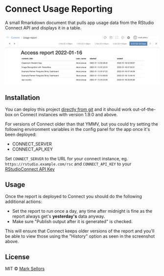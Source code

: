 # Connect Usage Reporting

A small Rmarkdown document that pulls app usage data from the RStudio Connect 
API and displays it in a table.

![](access-report-screenshot.png)

## Installation

You can deploy this project 
[directly from git](https://docs.rstudio.com/connect/user/git-backed/)
and it should work out-of-the-box on Connect instances with version 1.9.0 and
above.

For versions of Connect older than that YMMV, but you could try setting the 
following environment variables in the config panel for the app once it's been
deployed:

* CONNECT_SERVER
* CONNECT_API_KEY

Set `CONNECT_SERVER` to the URL for your connect instance, eg. 
`https://rstudio.example.com/rsc` and `CONNECT_API_KEY` to your 
[RStudioConnect API Key](https://docs.rstudio.com/connect/user/api-keys/)


## Usage
 
 Once the report is deployed to Connect you should do the following additional 
 actions:
 
 * Set the report to run once a day, any time after midnight is fine as the 
 report always get's __yesterday's__ data anyway.
 * Make sure "Publish output after it is generated" is checked.
 
 This will ensure that Connect keeps older versions of the report and you'll be
 able to view those using the "History" option as seen in the screenshot above.
 
## License

MIT © [Mark Sellors](https://github.com/sellorm)

